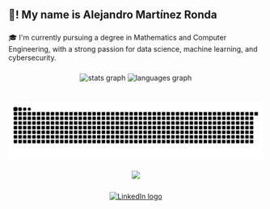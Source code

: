 <h2 align="left">👋! My name is Alejandro Martínez Ronda</h2>

###

<p align="left">🎓 I'm currently pursuing a degree in Mathematics and Computer Engineering, with a strong passion for data science, machine learning, and cybersecurity.</p>

###

<div align="center">
  <img src="https://github-readme-stats.vercel.app/api?username=alejandromtnz&hide_title=true&hide_rank=false&show_icons=true&include_all_commits=true&count_private=true&disable_animations=false&theme=gotham&locale=en&hide_border=false" height="150" alt="stats graph"  />
  <img src="https://github-readme-stats.vercel.app/api/top-langs?username=alejandromtnz&locale=en&hide_title=false&layout=compact&card_width=320&langs_count=5&theme=gotham&hide_border=false" height="150" alt="languages graph"  />
</div>

###

<br clear="both">

<img src="https://raw.githubusercontent.com/alejandromtnz/alejandromtnz/output/snake.svg" alt="Snake animation" />

###

<div align="center">
  <img src="https://profile-counter.glitch.me/alejandromtnz/count.svg?"  />
</div>

###

<div align="center">
  <a href="https://www.linkedin.com/in/alejandromartinezronda" target="_blank">
    <img src="https://raw.githubusercontent.com/maurodesouza/profile-readme-generator/master/src/assets/icons/social/linkedin/default.svg" width="52" height="40" alt="LinkedIn logo" />
  </a>
</div>

###
